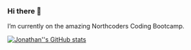 ### Hi there 👋

I’m currently on the amazing Northcoders Coding Bootcamp.

[![Jonathan''s GitHub stats](https://github-readme-stats.vercel.app/api?username=jbhall4291&count_private=true&show_icons=true)](https://github.com/anuraghazra/github-readme-stats)


<!--
**jbhall4291/jbhall4291** is a ✨ _special_ ✨ repository because its `README.md` (this file) appears on your GitHub profile.

Here are some ideas to get you started:

- 🔭 I’m currently working on ...
- 🌱 I’m currently learning ...
- 👯 I’m looking to collaborate on ...
- 🤔 I’m looking for help with ...
- 💬 Ask me about ...
- 📫 How to reach me: ...
- 😄 Pronouns: ...
- ⚡ Fun fact: ...
-->
